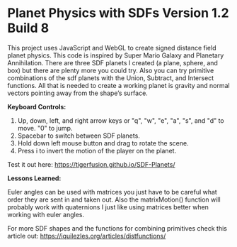 # Planet Physics with SDFs Version 1.2 Build 8
This project uses JavaScript and WebGL to create signed distance field planet physics. This code is inspired by Super Mario Galaxy and Planetary Annihilation. There are three SDF planets I created (a plane, sphere, and box) but there are plenty more you could try. Also you can try primitive combinations of the sdf planets with the Union, Subtract, and Intersect functions. All that is needed to create a working planet is gravity and normal vectors pointing away from the shape’s surface.

<b>Keyboard Controls:</b>

1) Up, down, left, and right arrow keys or "q", "w", "e", "a", "s", and "d" to move. "0" to jump.<br>
2) Spacebar to switch between SDF planets.<br>
3) Hold down left mouse button and drag to rotate the scene.<br>
4) Press i to invert the motion of the player on the planet.

Test it out here: https://tigerfusion.github.io/SDF-Planets/

<b>Lessons Learned:</b>

Euler angles can be used with matrices you just have to be careful what order they are sent in and taken out. Also the matrixMotion() function will probably work with quaternions I just like using matrices better when working with euler angles.

For more SDF shapes and the functions for combining primitives check this article out:
https://iquilezles.org/articles/distfunctions/

